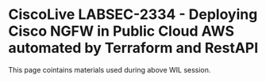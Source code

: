 # CiscoLive LABSEC-2334 - Deploying Cisco NGFW in Public Cloud AWS automated by Terraform and RestAPI

This page cointains materials used during above WIL session.
